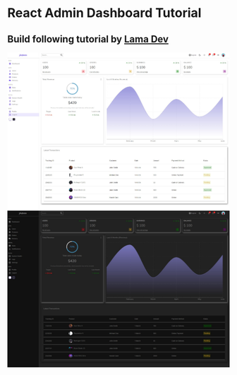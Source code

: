 # React Admin Dashboard Tutorial

## Build following tutorial by [Lama Dev](https://www.youtube.com/watch?v=yKV1IGahXqA)

<img src="lightmode.jpg" alt="screenshot of lightmode" height="50%">
<img src="darkmode.jpg" alt="screenshot of darkmode" height="50%">
